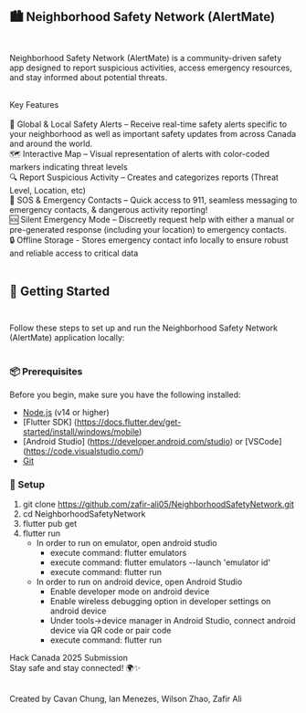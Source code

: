 ## 🏙️ Neighborhood Safety Network (AlertMate) <br /> <br />
Neighborhood Safety Network (AlertMate) is a community-driven safety app designed to report suspicious activities, access emergency resources, and stay informed about potential threats. <br /><br />


Key Features <br /> <br />
🍁 Global & Local Safety Alerts – Receive real-time safety alerts specific to your neighborhood as well as important safety updates from across Canada and around the world. <br />
🗺️ Interactive Map – Visual representation of alerts with color-coded markers indicating threat levels <br />
🔍 Report Suspicious Activity – Creates and categorizes reports (Threat Level, Location, etc) <br />
🚨 SOS & Emergency Contacts – Quick access to 911, seamless messaging to emergency contacts, & dangerous activity reporting! <br />
🆘 Silent Emergency Mode – Discreetly request help with either a manual or pre-generated response (including your location) to emergency contacts. <br />
🔒 Offline Storage - Stores emergency contact info locally to ensure robust and reliable access to critical data <br /><br />

## 🚀 Getting Started <br /><br />

Follow these steps to set up and run the Neighborhood Safety Network (AlertMate) application locally: <br /><br />

### 📦 Prerequisites <br />
Before you begin, make sure you have the following installed:
- [Node.js](https://nodejs.org/en/download/) (v14 or higher)
- [Flutter SDK] (https://docs.flutter.dev/get-started/install/windows/mobile) 
- [Android Studio] (https://developer.android.com/studio) or [VSCode] (https://code.visualstudio.com/)
- [Git](https://git-scm.com/downloads)

### 🔧 Setup <br />
1. git clone https://github.com/zafir-ali05/NeighborhoodSafetyNetwork.git
2. cd NeighborhoodSafetyNetwork
3. flutter pub get
4. flutter run
    - In order to run on emulator, open android studio
        - execute command: flutter emulators
        - execute command: flutter emulators --launch 'emulator id'
        - execute command: flutter run
    - In order to run on android device, open Android Studio
        - Enable developer mode on android device
        - Enable wireless debugging option in developer settings on android device
        - Under tools->device manager in Android Studio, connect android device via QR code or pair code
        - execute command: flutter run  <br /> 


Hack Canada 2025 Submission <br />
Stay safe and stay connected! 🌍✨ <br /><br />

Created by Cavan Chung, Ian Menezes, Wilson Zhao, Zafir Ali

